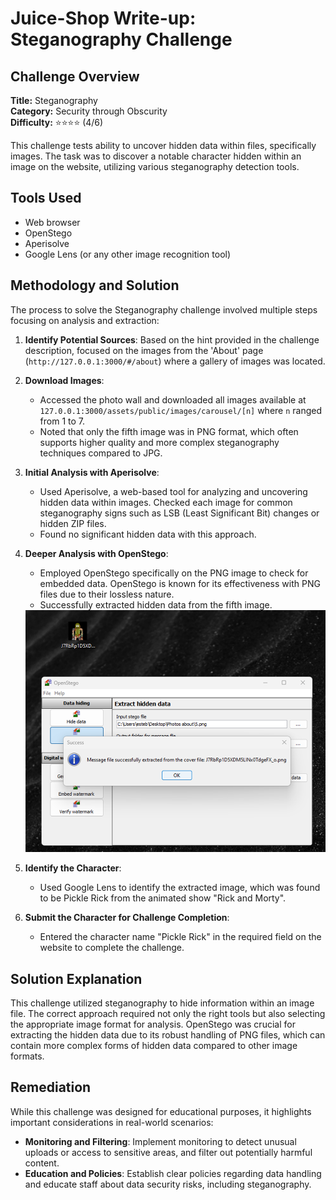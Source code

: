 # Juice-Shop Write-up: Steganography Challenge

## Challenge Overview

**Title:** Steganography\
**Category:** Security through Obscurity\
**Difficulty:** ⭐⭐⭐⭐ (4/6)

This challenge tests ability to uncover hidden data within files, specifically images. The task was to discover a notable character hidden within an image on the website, utilizing various steganography detection tools.

## Tools Used

- Web browser
- OpenStego
- Aperisolve
- Google Lens (or any other image recognition tool)

## Methodology and Solution

The process to solve the Steganography challenge involved multiple steps focusing on analysis and extraction:

1. **Identify Potential Sources**: Based on the hint provided in the challenge description, focused on the images from the 'About' page (`http://127.0.0.1:3000/#/about`) where a gallery of images was located.

2. **Download Images**:
   - Accessed the photo wall and downloaded all images available at `127.0.0.1:3000/assets/public/images/carousel/[n]` where `n` ranged from 1 to 7.
   - Noted that only the fifth image was in PNG format, which often supports higher quality and more complex steganography techniques compared to JPG.

3. **Initial Analysis with Aperisolve**:
   - Used Aperisolve, a web-based tool for analyzing and uncovering hidden data within images. Checked each image for common steganography signs such as LSB (Least Significant Bit) changes or hidden ZIP files.
   - Found no significant hidden data with this approach.

4. **Deeper Analysis with OpenStego**:
   - Employed OpenStego specifically on the PNG image to check for embedded data. OpenStego is known for its effectiveness with PNG files due to their lossless nature.
   - Successfully extracted hidden data from the fifth image.

   <img src="../assets/difficulty4/steganography.png" alt="open stego" width="500px">

5. **Identify the Character**:
   - Used Google Lens to identify the extracted image, which was found to be Pickle Rick from the animated show "Rick and Morty".

6. **Submit the Character for Challenge Completion**:
   - Entered the character name "Pickle Rick" in the required field on the website to complete the challenge.

## Solution Explanation

This challenge utilized steganography to hide information within an image file. The correct approach required not only the right tools but also selecting the appropriate image format for analysis. OpenStego was crucial for extracting the hidden data due to its robust handling of PNG files, which can contain more complex forms of hidden data compared to other image formats.

## Remediation

While this challenge was designed for educational purposes, it highlights important considerations in real-world scenarios:
- **Monitoring and Filtering**: Implement monitoring to detect unusual uploads or access to sensitive areas, and filter out potentially harmful content.
- **Education and Policies**: Establish clear policies regarding data handling and educate staff about data security risks, including steganography.

